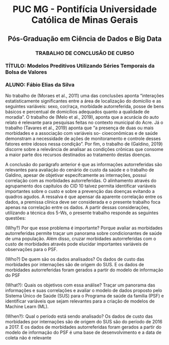 # <h1><center>PUC MG - Pontifícia Universidade Católica de Minas Gerais</center></h1>

<h2><center>Pós-Graduação em Ciência de Dados e Big Data</center></h2>

<h3><center>TRABALHO DE CONCLUSÃO DE CURSO</center><br>
TÍTULO: Modelos Preditivos Utilizando Séries Temporais da Bolsa de Valores<br>
<br>
ALUNO: Fábio Elias da Silva</h3>


<p>
No trabalho de (Moraes et al., 2011) uma das conclusões aponta “interações estatisticamente significantes entre a área de localização do domicílio e as seguintes variáveis: sexo, cor/raça, morbidade autorreferida, posse de bens básicos e percentual de domicílios adequados quanto a qualidade de moradia”. O trabalho de (Melo et al., 2019), aponta que a acurácia do auto relato é relevante para pesquisas feitas no contexto municipal do Acre. Já o trabalho (Tavares et al., 2019) aponta que “a presença de duas ou mais morbidades e a associação com variáveis so- cioeconômicas e de saúde demonstram a necessidade de ações de monitoramento e controle desses fatores entre idosos nessa condição”. Por fim, o trabalho de (Galdino, 2019) discorre sobre a relevância de analisar as condições crônicas que consome a maior parte dos recursos destinados ao tratamento destas doenças. 
</p>
<p>
A conclusão do parágrafo anterior é que as informações autorreferidas são relevantes para avaliação do cenário de custo da saúde e o trabalho de Galdino, apesar de objetivar especifcamente as internações, possui correlação com as morbidades autorreferidas. O alinhamento através do agrupamento dos capítulos do CID 10 talvez permita identificar variáveis importantes sobre o custo e sobre a prevenção das doenças evitando a quadros agudos. A ressalva é que apensar da aparente correlação entre os dados, a premissa clínica deve ser considerada e o presente trabalho foca apenas na correlação entre os dados.
A partir dessas considerações, utilizando a técnica dos 5-Ws, o presente trabalho responde as seguintes questões:
</p>
<p>
(Why?) Por que esse problema é importante? 
Porque avaliar as morbidades autorreferidas permite traçar um panorama sobre condicionantes de saúde de uma população. Além disso, cruzar morbidades autorreferidas com o custo de morbidades através pode elucidar importantes variáveis de observações para o PSF.
</p>
<p>
(Who?) De quem são os dados analisados? 
Os dados de custo das morbidades por internações são de origem do SUS. E os dados de morbidades autorreferidas foram gerados a partir do modelo de informação do PSF
</p>
<p>
(What?): Quais os objetivos com essa análise?
Traçar um panorama das informações e suas correlações e avaliar o modelo de dados proposto pelo Sistema Único de Saúde (SUS) para o Programa de saúde da família (PSF) e identificar variáveis que sejam relevantes para a criação de modelos de Machine Learn (ML).
</p>
<p>
(When?): Qual o período está sendo analisado? 
Os dados de custo das morbidades por internações são de origem do SUS são do período de 2016 a 2017. E os dados de morbidades autorreferidas foram gerados a partir do modelo de informação do PSF é uma base de desenvolvimento e a data de coleta não é relevante 



